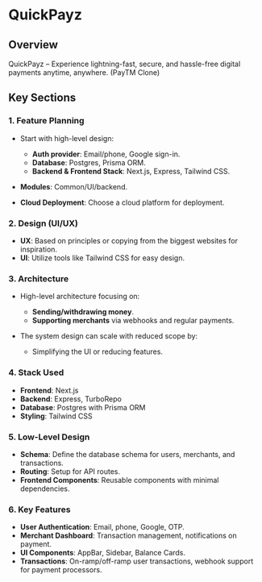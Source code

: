 # QuickPayz

## Overview
QuickPayz – Experience lightning-fast, secure, and hassle-free digital payments anytime, anywhere. (PayTM Clone)

## Key Sections

### 1. Feature Planning

- Start with high-level design: 
  - **Auth provider**: Email/phone, Google sign-in.
  - **Database**: Postgres, Prisma ORM.
  - **Backend & Frontend Stack**: Next.js, Express, Tailwind CSS.
  
- **Modules**: Common/UI/backend.
- **Cloud Deployment**: Choose a cloud platform for deployment.

### 2. Design (UI/UX)

- **UX**: Based on principles or copying from the biggest websites for inspiration.
- **UI**: Utilize tools like Tailwind CSS for easy design.

### 3. Architecture

- High-level architecture focusing on:
  - **Sending/withdrawing money**.
  - **Supporting merchants** via webhooks and regular payments.
  
- The system design can scale with reduced scope by:
  - Simplifying the UI or reducing features.

### 4. Stack Used

- **Frontend**: Next.js
- **Backend**: Express, TurboRepo
- **Database**: Postgres with Prisma ORM
- **Styling**: Tailwind CSS

### 5. Low-Level Design

- **Schema**: Define the database schema for users, merchants, and transactions.
- **Routing**: Setup for API routes.
- **Frontend Components**: Reusable components with minimal dependencies.

### 6. Key Features

- **User Authentication**: Email, phone, Google, OTP.
- **Merchant Dashboard**: Transaction management, notifications on payment.
- **UI Components**: AppBar, Sidebar, Balance Cards.
- **Transactions**: On-ramp/off-ramp user transactions, webhook support for payment processors.


